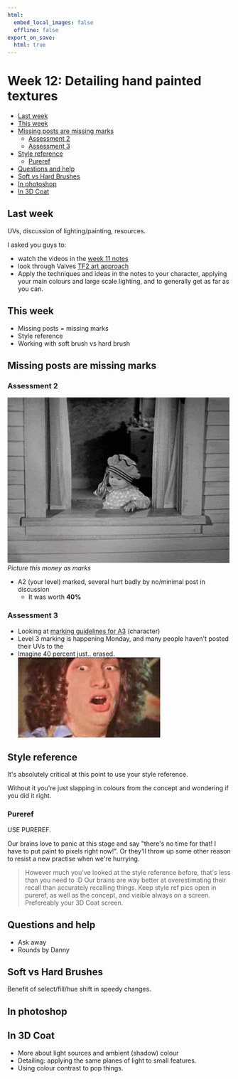 ```yaml
---
html:
  embed_local_images: false
  offline: false
export_on_save:
  html: true
---
```

# Week 12: Detailing hand painted textures

<!-- @import "[TOC]" {cmd="toc" depthFrom=2 depthTo=3 orderedList=false} -->

<!-- code_chunk_output -->

- [Last week](#last-week)
- [This week](#this-week)
- [Missing posts are missing marks](#missing-posts-are-missing-marks)
  - [Assessment 2](#assessment-2)
  - [Assessment 3](#assessment-3)
- [Style reference](#style-reference)
  - [Pureref](#pureref)
- [Questions and help](#questions-and-help)
- [Soft vs Hard Brushes](#soft-vs-hard-brushes)
- [In photoshop](#in-photoshop)
- [In 3D Coat](#in-3d-coat)

<!-- /code_chunk_output -->

## Last week

UVs, discussion of lighting/painting, resources.

I asked you guys to: 
* watch the videos in the [week 11 notes](week11_notes.html#amazing-resources)
* look through Valves [TF2 art approach](week11_notes.html#game-study-tf2s-art-approach)
* Apply the techniques and ideas in the notes to your character, applying your main colours and large scale lighting, and to generally get as far as you can.

## This week

* Missing posts = missing marks
* Style reference
* Working with soft brush vs hard brush


## Missing posts are missing marks

### Assessment 2

![](assets/week12/money_marks_out_window.gif)
_Picture this money as marks_

* A2 (your level) marked, several hurt badly by no/minimal post in discussion
  - It was worth **40%**

### Assessment 3
* Looking at [marking guidelines for A3](https://laureate-au.blackboard.com/webapps/blackboard/content/listContentEditable.jsp?content_id=_8008777_1&course_id=_75841_1) (character)
* Level 3 marking is happening Monday, and many people haven't posted their UVs to the 
* Imagine 40 percent just.. erased.
![](assets/week12/40_percent_horrified.gif)
 

## Style reference

It's absolutely critical at this point to use your style reference.

Without it you're just slapping in colours from the concept and wondering if you did it right. 

### Pureref

USE PUREREF.

Our brains love to panic at this stage and say "there's no time for that! I have to put paint to pixels right now!". Or they'll throw up some other reason to resist a new practise when we're hurrying.

> However much you've looked at the style reference before, that's less than you need to :D Our brains are way better at overestimating their recall than accurately recalling things. 
> Keep style ref pics open in pureref, as well as the concept, and visible always on a 
screen. Prefereably your 3D Coat screen.


## Questions and help

- Ask away
- Rounds by Danny

## Soft vs Hard Brushes

Benefit of select/fill/hue shift in speedy changes.

## In photoshop

## In 3D Coat


* More about light sources and ambient (shadow) colour
* Detailing: applying the same planes of light to small features.
* Using colour contrast to pop things.

